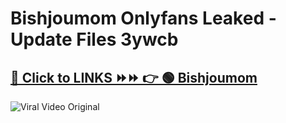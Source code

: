 
 # Bishjoumom Onlyfans Leaked - Update Files 3ywcb

## <h2><a href="https://clipsfans.com/Bishjoumom&ref=git">🔗 Click to LINKS ⏩⏩ 👉 🟢 Bishjoumom </a></h2>

<a href="https://clipsfans.com/Bishjoumom&ref=git" rel="nofollow" data-target="animated-image.originalLink"><img src="https://i.ibb.co.com/xMMVF88/686577567.gif" alt="Viral Video Original" style="max-width: 100%; display: inline-block;" data-target="animated-image.originalImage"></a>

